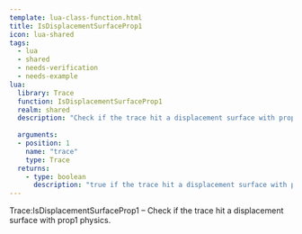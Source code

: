 ```yaml
---
template: lua-class-function.html
title: IsDisplacementSurfaceProp1
icon: lua-shared
tags:
  - lua
  - shared
  - needs-verification
  - needs-example
lua:
  library: Trace
  function: IsDisplacementSurfaceProp1
  realm: shared
  description: "Check if the trace hit a displacement surface with prop1 physics."
  
  arguments:
  - position: 1
    name: "trace"
    type: Trace
  returns:
    - type: boolean
      description: "true if the trace hit a displacement surface with prop1 physics, false otherwise."
---
```


<div class="lua__search__keywords">
Trace:IsDisplacementSurfaceProp1 &#x2013; Check if the trace hit a displacement surface with prop1 physics.
</div>
